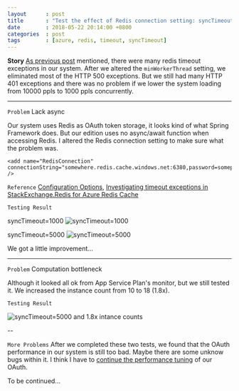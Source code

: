 ```yaml
---
layout      : post
title       : "Test the effect of Redis connection setting: syncTimeout."
date        : 2018-05-22 20:14:00 +0800
categories  : post
tags        : [azure, redis, timeout, syncTimeout]
---
```


**Story**
[As previous post](https://neofelisho.github.io/neofelisho.github.io/post/2018/05/19/diagnostic-timeout-exceptions-for-azure-redis.html) mentioned, there were many redis timeout exceptions in our system. After we altered the `minWorkerThread` setting, we eliminated most of the HTTP 500 exceptions. But we still had many HTTP 401 exceptions and there was no problem if we lower the system loading from 10000 ppls to 1000 ppls concurrently.

---

`Problem` Lack async

Our system uses Redis as OAuth token storage, it looks kind of what Spring Framework does. But our edition uses no async/await function when accessing Redis. I altered the Redis connection setting to make sure what the problem was.

```xml=
<add name="RedisConnection" connectionString="somewhere.redis.cache.windows.net:6380,password=somepassword,ssl=True,abortConnect=False,connectTimeout=30000,syncTimeout=10000" />
```

`Reference` [Configuration Options](https://stackexchange.github.io/StackExchange.Redis/Configuration.html#configuration-options), [Investigating timeout exceptions in StackExchange.Redis for Azure Redis Cache](https://azure.microsoft.com/zh-tw/blog/investigating-timeout-exceptions-in-stackexchange-redis-for-azure-redis-cache/)

`Testing Result`

syncTimeout=1000 ![syncTimeout=1000](https://c1.staticflickr.com/1/898/41375602575_cbfbccd8ba_o_d.png)

syncTimeout=5000 ![syncTimeout=5000](https://c1.staticflickr.com/1/951/40470558420_730575886f_o_d.png)

We got a little improvement...

---

`Problem` Computation bottleneck

Although it looked all ok from App Service Plan's monitor, but we still tested it. We increased the instance count from 10 to 18 (1.8x).

`Testing Result`

![syncTimeout=5000 and 1.8x intance counts](https://c1.staticflickr.com/1/965/42230890302_93accccc39_o_d.png)

--

`More Problems` After we completed these two tests, we found that the OAuth performance in our system is still too bad. Maybe there are some unknow bugs within it. I think I have to [continue the performance tuning](http://neofelisho.blogspot.tw/2018/04/performance-tuning-of-some-bad-codes.html) of our OAuth.

To be continued...